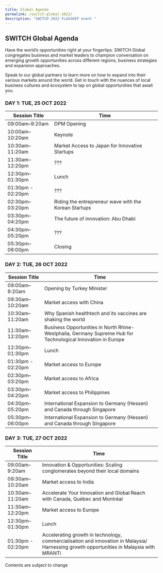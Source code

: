 ```yaml
---
title: Global Agenda
permalink: /switch-global-2022/
description: "SWITCH 2022 FLAGSHIP event "
---
```

## SWITCH Global Agenda
Have the world’s opportunities right at your fingertips. SWITCH Global congregates business and market leaders to champion conversation on emerging growth opportunities across different regions, business strategies and expansion approaches.

Speak to our global partners to learn more on how to expand into their various markets around the world. Get in touch with the nuances of local business cultures and ecosystem to tap on global opportunities that await you.

### **DAY 1: TUE, 25 OCT 2022**

| Session Title | Time | 
| -------- | -------- |
| 09:00am–9:20am  | DPM Opening |
| 10:00am–10:20am  | Keynote |
| 10:30am–11:20am | Market Access to Japan for Innovative Startups |
| 11:30am–12:20pm | ??? |
| 12:30pm–01:30pm | Lunch |
| 01:30pm - 02:20pm | ??? |
| 02:30pm–03:20pm | Riding the entrepreneur wave with the Korean Startups | 
| 03:30pm–04:20pm  | The future of innovation: Abu Dhabi |
| 04:30pm–05:20pm  | ??? |
| 05:30pm–06:00pm  | Closing |

### **DAY 2: TUE, 26 OCT 2022**

| Session Title | Time | 
| -------- | -------- |
| 09:00am–9:20am  | Opening by Turkey Minister |
| 09:30am–10:20am  | Market access with China |
| 10:30am–11:20am | Why Spanish healthtech and its vaccines are shaking the world |
| 11:30am–12:20pm | Business Opportunities in North Rhine-Westphalia, Germany Supreme Hub for Technological Innovation in Europe |
| 12:30pm–01:30pm | Lunch |
| 01:30pm - 02:20pm | Market access to Europe |
| 02:30pm–03:20pm | Market access to Africa | 
| 03:30pm–04:20pm  | Market access to Philippines |
| 04:30pm–05:20pm  | International Expansion to Germany (Hessen) and Canada through Singapore |
| 05:30pm–06:00pm  | International Expansion to Germany (Hessen) and Canada through Singapore |

### **DAY 3: TUE, 27 OCT 2022**
| Session Title | Time | 
| -------- | -------- |
| 09:00am–9:20am  | Innovation & Opportunities: Scaling conglomerates beyond their local domains|
| 09:30am–10:20am  | Market access to India |
| 10:30am–11:20am | Accelerate Your Innovation and Global Reach with Canada, Québec and Montréal |
| 11:30am–12:20pm | Market access to Europe |
| 12:30pm–01:30pm | Lunch |
| 01:30pm - 02:20pm | Accelerating growth in technology, commercialisation and innovation in Malaysia/ Harnessing growth opportunities in Malaysia with MRANTi |

Contents are subject to change